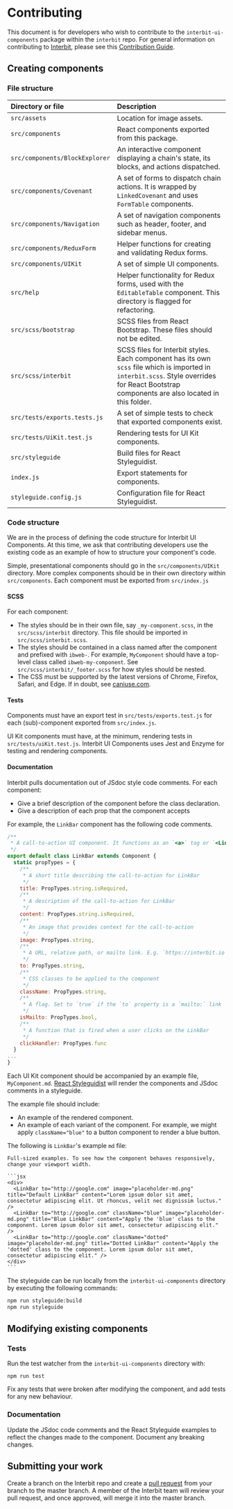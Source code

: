 # Contributing

This document is for developers who wish to contribute to the `interbit-ui-components` package within the `interbit` repo. For general information on contributing to [Interbit](https://github.com/interbit/interbit), please see this [Contribution Guide](https://github.com/interbit/interbit/blob/master/CONTRIBUTING.md).


## Creating components

### File structure

| Directory or file              | Description |
|:-                              |:-           |
| `src/assets`                   | Location for image assets.  |
| `src/components`               | React components exported from this package. |
| `src/components/BlockExplorer` | An interactive component displaying a chain's state, its blocks, and actions dispatched. |
| `src/components/Covenant`      | A set of forms to dispatch chain actions. It is wrapped by `LinkedCovenant` and uses `FormTable` components. |
| `src/components/Navigation`    | A set of navigation components such as header, footer, and sidebar menus. |
| `src/components/ReduxForm`     | Helper functions for creating and validating Redux forms. |
| `src/components/UIKit`         | A set of simple UI components. |
| `src/help`                     | Helper functionality for Redux forms, used with the `EditableTable` component. This directory is flagged for refactoring. |
| `src/scss/bootstrap`           | SCSS files from React Bootstrap. These files should not be edited. |
| `src/scss/interbit`            | SCSS files for Interbit styles. Each component has its own `scss` file which is imported in `interbit.scss`. Style overrides for React Bootstrap components are also located in this folder. |
| `src/tests/exports.tests.js`   | A set of simple tests to check that exported components exist. |
| `src/tests/UiKit.test.js`      | Rendering tests for UI Kit components. |
| `src/styleguide`               | Build files for React Styleguidist. |
| `index.js`                     | Export statements for components. |
| `styleguide.config.js`         | Configuration file for React Styleguidist. |


### Code structure

We are in the process of defining the code structure for Interbit UI Components. At this time, we ask that contributing developers use the existing code as an example of how to structure your component's code.

Simple, presentational components should go in the `src/components/UIKit` directory. More complex components should be in their own directory within `src/components`. Each component must be exported from `src/index.js`

#### SCSS

For each component:
- The styles should be in their own file, say `_my-component.scss`, in the `src/scss/interbit` directory. This file should be imported in `src/scss/interbit.scss`.
- The styles should be contained in a class named after the component and prefixed with `ibweb-`. For example, `MyComponent` should have a top-level class called `ibweb-my-component`. See `src/scss/interbit/_footer.scss` for how styles should be nested.
- The CSS must be supported by the latest versions of Chrome, Firefox, Safari, and Edge. If in doubt, see [caniuse.com](https://caniuse.com/).

#### Tests

Components must have an export test in `src/tests/exports.test.js` for each (sub)-component exported from `src/index.js`.

UI Kit components must have, at the minimum, rendering tests in `src/tests/uiKit.test.js`. Interbit UI Components uses Jest and Enzyme for testing and rendering components.

#### Documentation

Interbit pulls documentation out of JSdoc style code comments. For each component:
- Give a brief description of the component before the class declaration.
- Give a description of each prop that the component accepts

For example, the `LinkBar` component has the following code comments.
```js
/**
 * A call-to-action UI component. It functions as an `<a>` tag or `<Link>` component from `react-router-dom`, together with some additional presentational information (title, description, and image).
 */
export default class LinkBar extends Component {
  static propTypes = {
    /**
     * A short title describing the call-to-action for LinkBar
     */
    title: PropTypes.string.isRequired,
    /**
     * A description of the call-to-action for LinkBar
     */
    content: PropTypes.string.isRequired,
    /**
     * An image that provides context for the call-to-action
     */
    image: PropTypes.string,
    /**
     * A URL, relative path, or mailto link. E.g. `https://interbit.io`,  `/pages/foo`, or `mailto:foo@interbit.io`
     */
    to: PropTypes.string,
    /**
     * CSS classes to be applied to the component
     */
    className: PropTypes.string,
    /**
     * A flag. Set to `true` if the `to` property is a `mailto:` link
     */
    isMailto: PropTypes.bool,
    /**
     * A function that is fired when a user clicks on the LinkBar
     */
    clickHandler: PropTypes.func
  }
...
}
```

Each UI Kit component should be accompanied by an example file, `MyComponent.md`. [React Styleguidist](https://react-styleguidist.js.org/docs/documenting.html) will render the components and JSdoc comments in a styleguide.

The example file should include:
- An example of the rendered component.
- An example of each variant of the component. For example, we might apply `className="blue"` to a button component to render a blue button.

The following is `LinkBar`'s example `md` file:

````
Full-sized examples. To see how the component behaves responsively, change your viewport width.

```jsx
<div>
  <LinkBar to="http://google.com" image="placeholder-md.png" title="Default LinkBar" content="Lorem ipsum dolor sit amet, consectetur adipiscing elit. Ut rhoncus, velit nec dignissim luctus." />
  <LinkBar to="http://google.com" className="blue" image="placeholder-md.png" title="Blue LinkBar" content="Apply the 'blue' class to the component. Lorem ipsum dolor sit amet, consectetur adipiscing elit." />
  <LinkBar to="http://google.com" className="dotted" image="placeholder-md.png" title="Dotted LinkBar" content="Apply the 'dotted' class to the component. Lorem ipsum dolor sit amet, consectetur adipiscing elit." />
</div>
```
````

The styleguide can be run locally from the `interbit-ui-components` directory by executing the following commands:
```sh
npm run styleguide:build
npm run styleguide
```

## Modifying existing components

### Tests

Run the test watcher from the `interbit-ui-components` directory with:
```
npm run test
```

Fix any tests that were broken after modifying the component, and add tests for any new behaviour.

### Documentation

Update the JSdoc code comments and the React Styleguide examples to reflect the changes made to the component. Document any breaking changes.


## Submitting your work

Create a branch on the Interbit repo and create a [pull request](https://help.github.com/articles/creating-a-pull-request/) from your branch to the master branch. A member of the Interbit team will review your pull request, and once approved, will merge it into the master branch.
